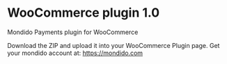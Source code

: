
WooCommerce plugin 1.0
==========

Mondido Payments plugin for WooCommerce  

Download the ZIP and upload it into your WooCommerce Plugin page.
Get your mondido account at: https://mondido.com
